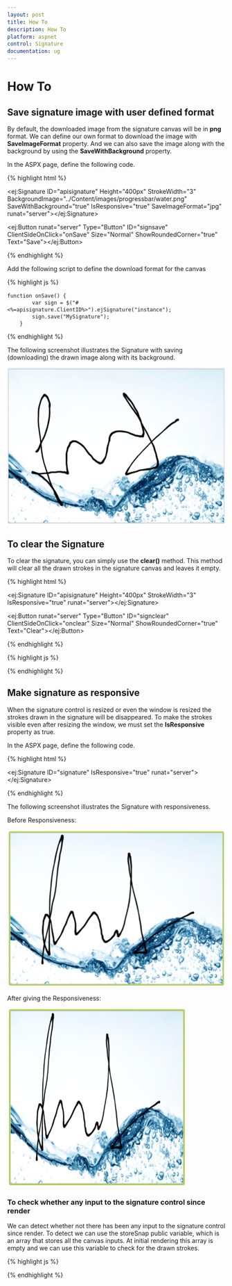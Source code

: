 ```yaml
---
layout: post
title: How To
description: How To
platform: aspnet
control: Signature
documentation: ug
---
```


# How To

## Save signature image with user defined format

By default, the downloaded image from the signature canvas will be in **png** format. We can define our own format to download the image with **SaveImageFormat** property. And we can also save the image along with the background by using the **SaveWithBackground** property.

In the ASPX page, define the following code.

{% highlight html %}

<ej:Signature ID="apisignature" Height="400px" StrokeWidth="3" BackgroundImage="../Content/images/progressbar/water.png" SaveWithBackground="true" IsResponsive="true" SaveImageFormat="jpg"  runat="server"></ej:Signature>



<ej:Button runat="server" Type="Button" ID="signsave" ClientSideOnClick="onSave" Size="Normal" ShowRoundedCorner="true" Text="Save"></ej:Button>



{% endhighlight %}

Add the following script to define the download format for the canvas

{% highlight js %}


    function onSave() {
            var sign = $("#<%=apisignature.ClientID%>").ejSignature("instance");
            sign.save("MySignature");
        }

{% endhighlight %}

The following screenshot illustrates the Signature with saving (downloading) the drawn image along with its background.

![](how_to_images\savesignatureimagewithuserdefinedformat_img1.png)


## To clear the Signature

To clear the signature, you can simply use the **clear()** method. This method will clear all the drawn strokes in the signature canvas and leaves it empty.

{% highlight html %}

<ej:Signature ID="apisignature" Height="400px" StrokeWidth="3" IsResponsive="true" runat="server"></ej:Signature>

<ej:Button runat="server" Type="Button" ID="signclear" ClientSideOnClick="onclear" Size="Normal" ShowRoundedCorner="true" Text="Clear"></ej:Button>

{% endhighlight %}

{% highlight js %}

<script type="text/javascript">
    function onSave() {
            var sign = $("#<%=apisignature.ClientID%>").ejSignature("instance");
            sign.clear();
        }
 </script>

{% endhighlight %}

## Make signature as responsive

When the signature control is resized or even the window is resized the strokes drawn in the signature will be disappeared. To make the strokes visible even after resizing the window, we must set the **IsResponsive** property as true.

In the ASPX page, define the following code.

{% highlight html %}

<ej:Signature ID="signature" IsResponsive="true" runat="server"></ej:Signature> 

{% endhighlight %}

The following screenshot illustrates the Signature with responsiveness.

Before Responsiveness:

![](how_to_images\makesignatureasresponsive_img1.png)

After giving the Responsiveness:

![](how_to_images\makesignatureasresponsive_img2.png)



### To check whether any input to the signature control since render

We can detect whether not there has been any input to the signature control since render. To detect we can use the storeSnap public variable, which is an array that stores all the canvas inputs. At initial rendering this array is empty and we can use this variable to check for the drawn strokes.


{% highlight js %}

   <script type="text/javascript">
      var sign = $("#signature").ejSignature("instance");

            if (ej.isNullOrUndefined(sign.storeSnap)) {
               
                //Something

            }
    </script>   

{% endhighlight %}